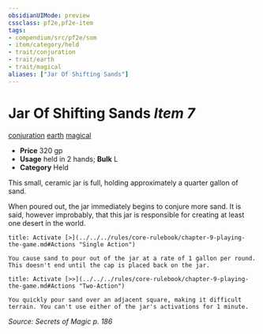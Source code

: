 ```yaml
---
obsidianUIMode: preview
cssclass: pf2e,pf2e-item
tags:
- compendium/src/pf2e/som
- item/category/held
- trait/conjuration
- trait/earth
- trait/magical
aliases: ["Jar Of Shifting Sands"]
---
```

# Jar Of Shifting Sands *Item 7*  
[conjuration](../../../Rules/traits/conjuration.md)  [earth](../../../Rules/traits/earth.md)  [magical](../../../Rules/traits/magical.md)  

- **Price** 320 gp
- **Usage** held in 2 hands; **Bulk** L
- **Category** Held

This small, ceramic jar is full, holding approximately a quarter gallon of sand.

When poured out, the jar immediately begins to conjure more sand. It is said, however improbably, that this jar is responsible for creating at least one desert in the world.

```ad-embed-ability
title: Activate [>](../../../rules/core-rulebook/chapter-9-playing-the-game.md#Actions "Single Action")

You cause sand to pour out of the jar at a rate of 1 gallon per round. This doesn't end until the cap is placed back on the jar.
```

```ad-embed-ability
title: Activate [>>](../../../rules/core-rulebook/chapter-9-playing-the-game.md#Actions "Two-Action")

You quickly pour sand over an adjacent square, making it difficult terrain. You can't use either of the jar's activations for 1 minute.
```

*Source: Secrets of Magic p. 186*
